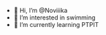 - 👋 Hi, I’m @Noviiika
- 👀 I’m interested in swimming
- 🌱 I’m currently learning PTPIT

<!---
Noviiika/Noviiika is a ✨ special ✨ repository because its `README.md` (this file) appears on your GitHub profile.
You can click the Preview link to take a look at your changes.
--->
